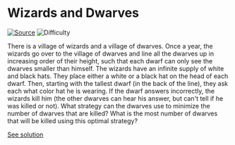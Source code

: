 # Wizards and Dwarves

[![Source](https://img.shields.io/badge/Source-%E2%9C%93-green.svg)](http://everything2.com/title/hard+interview+questions)
![Difficulty](https://img.shields.io/badge/Difficulty-hard-red.svg)

There is a village of wizards and a village of dwarves. Once a year, the wizards go over to the village of dwarves and line all the dwarves up in increasing order of their height, such that each dwarf can only see the dwarves smaller than himself. The wizards have an infinite supply of white and black hats. They place either a white or a black hat on the head of each dwarf. Then, starting with the tallest dwarf (in the back of the line), they ask each what color hat he is wearing. If the dwarf answers incorrectly, the wizards kill him (the other dwarves can hear his answer, but can't tell if he was killed or not). What strategy can the dwarves use to minimize the number of dwarves that are killed? What is the most number of dwarves that will be killed using this optimal strategy?

[See solution](solution.md)
